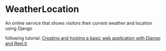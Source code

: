 # WeatherLocation
An online service that shows visitors their current weather and location using Django

following tutorial: [Creating and hosting a basic web application with Django and Repl.it](https://www.codementor.io/garethdwyer/creating-and-hosting-a-basic-web-application-with-django-with-repl-it-lohsyub20)

